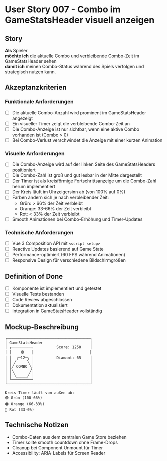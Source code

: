 # User Story 007 - Combo im GameStatsHeader visuell anzeigen

## Story
**Als** Spieler  
**möchte ich** die aktuelle Combo und verbleibende Combo-Zeit im GameStatsHeader sehen  
**damit ich** meinen Combo-Status während des Spiels verfolgen und strategisch nutzen kann.

## Akzeptanzkriterien

### Funktionale Anforderungen
- [ ] Die aktuelle Combo-Anzahl wird prominent im GameStatsHeader angezeigt
- [ ] Ein visueller Timer zeigt die verbleibende Combo-Zeit an
- [ ] Die Combo-Anzeige ist nur sichtbar, wenn eine aktive Combo vorhanden ist (Combo > 0)
- [ ] Bei Combo-Verlust verschwindet die Anzeige mit einer kurzen Animation

### Visuelle Anforderungen
- [ ] Die Combo-Anzeige wird auf der linken Seite des GameStatsHeaders positioniert
- [ ] Die Combo-Zahl ist groß und gut lesbar in der Mitte dargestellt
- [ ] Der Timer ist als kreisförmige Fortschrittsanzeige um die Combo-Zahl herum implementiert
- [ ] Der Kreis läuft im Uhrzeigersinn ab (von 100% auf 0%)
- [ ] Farben ändern sich je nach verbleibender Zeit:
    - Grün: > 66% der Zeit verbleibt
    - Orange: 33-66% der Zeit verbleibt
    - Rot: < 33% der Zeit verbleibt
- [ ] Smooth Animationen bei Combo-Erhöhung und Timer-Updates

### Technische Anforderungen
- [ ] Vue 3 Composition API mit `<script setup>`
- [ ] Reactive Updates basierend auf Game State
- [ ] Performance-optimiert (60 FPS während Animationen)
- [ ] Responsive Design für verschiedene Bildschirmgrößen

## Definition of Done
- [ ] Komponente ist implementiert und getestet
- [ ] Visuelle Tests bestanden
- [ ] Code Review abgeschlossen
- [ ] Dokumentation aktualisiert
- [ ] Integration in GameStatsHeader vollständig

## Mockup-Beschreibung
```
┌─────────────────────────────────────┐
│ GameStatsHeader                     │
│ ┌─────────┐          Score: 1250    │
│ │    🟢   │                         │
│ │  ╭─12─╮ │          Diamant: 65    │
│ │ ╱     ╲ │                         │
│ │╱ COMBO ╲│                         │
│ │╲       ╱│                         │
│ │ ╲_____╱ │                         │
│ └─────────┘                         │
└─────────────────────────────────────┘

Kreis-Timer läuft von außen ab:
🟢 Grün (100-66%)
🟠 Orange (66-33%) 
🔴 Rot (33-0%)
```

## Technische Notizen
- Combo-Daten aus dem zentralen Game Store beziehen
- Timer sollte smooth countdown ohne Frame-Drops
- Cleanup bei Component Unmount für Timer
- Accessibility: ARIA-Labels für Screen Reader